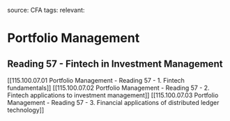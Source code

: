 source: CFA
tags: 
relevant: 

# Portfolio Management

## Reading 57 - Fintech in Investment Management

[[115.100.07.01 Portfolio Management - Reading 57 - 1. Fintech fundamentals]]
[[115.100.07.02 Portfolio Management - Reading 57 - 2. Fintech applications to investment management]]
[[115.100.07.03 Portfolio Management - Reading 57 - 3. Financial applications of distributed ledger technology]]
